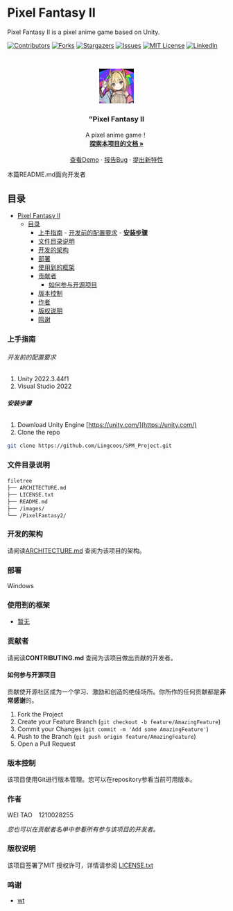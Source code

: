 # Pixel Fantasy II

Pixel Fantasy II is a pixel anime game based on Unity.  

<!-- PROJECT SHIELDS -->

[![Contributors][contributors-shield]][contributors-url]
[![Forks][forks-shield]][forks-url]
[![Stargazers][stars-shield]][stars-url]
[![Issues][issues-shield]][issues-url]
[![MIT License][license-shield]][license-url]
[![LinkedIn][linkedin-shield]][linkedin-url]

<!-- PROJECT LOGO -->
<br />

<p align="center">
  <a href="https://github.com/Lingcoos/SPM_Project/">
    <img src="images/128.png" alt="Logo" width="80" height="80">
  </a>

  <h3 align="center">"Pixel Fantasy II</h3>
  <p align="center">
    A pixel anime game！
    <br />
    <a href="https://github.com/Lingcoos/SPM_Project"><strong>探索本项目的文档 »</strong></a>
    <br />
    <br />
    <a href="https://github.com/Lingcoos/SPM_Project">查看Demo</a>
    ·
    <a href="https://github.com/Lingcoos/SPM_Project/issues">报告Bug</a>
    ·
    <a href="https://github.com/Lingcoos/SPM_Project/issues">提出新特性</a>
  </p>

</p>


 本篇README.md面向开发者
 
## 目录

- [Pixel Fantasy II](#pixel-fantasy-ii)
  - [目录](#目录)
    - [上手指南](#上手指南)
          - [开发前的配置要求](#开发前的配置要求)
          - [**安装步骤**](#安装步骤)
    - [文件目录说明](#文件目录说明)
    - [开发的架构](#开发的架构)
    - [部署](#部署)
    - [使用到的框架](#使用到的框架)
    - [贡献者](#贡献者)
      - [如何参与开源项目](#如何参与开源项目)
    - [版本控制](#版本控制)
    - [作者](#作者)
    - [版权说明](#版权说明)
    - [鸣谢](#鸣谢)

### 上手指南




###### 开发前的配置要求

1. Unity 2022.3.44f1
2. Visual Studio 2022

###### **安装步骤**

1. Download Unity Engine [https://unity.com/](https://unity.com/)
2. Clone the repo

```sh
git clone https://github.com/Lingcoos/SPM_Project.git
```

### 文件目录说明

```
filetree 
├── ARCHITECTURE.md
├── LICENSE.txt
├── README.md
├── /images/
└── /PixelFantasy2/
```





### 开发的架构 

请阅读[ARCHITECTURE.md](https://github.com/Lingcoos/SPM_Project/blob/master/ARCHITECTURE.md) 查阅为该项目的架构。

### 部署

Windows

### 使用到的框架

- [暂无]()


### 贡献者

请阅读**CONTRIBUTING.md** 查阅为该项目做出贡献的开发者。

#### 如何参与开源项目

贡献使开源社区成为一个学习、激励和创造的绝佳场所。你所作的任何贡献都是**非常感谢**的。


1. Fork the Project
2. Create your Feature Branch (`git checkout -b feature/AmazingFeature`)
3. Commit your Changes (`git commit -m 'Add some AmazingFeature'`)
4. Push to the Branch (`git push origin feature/AmazingFeature`)
5. Open a Pull Request



### 版本控制

该项目使用Git进行版本管理。您可以在repository参看当前可用版本。

### 作者

WEI TAO &ensp; 1210028255


 *您也可以在贡献者名单中参看所有参与该项目的开发者。*

### 版权说明

该项目签署了MIT 授权许可，详情请参阅 [LICENSE.txt](https://github.com/shaojintian/Best_README_template/blob/master/LICENSE.txt)

### 鸣谢


- [wt](https://github.com/Lingcoos)


<!-- links -->
[your-project-path]:Lingcoos/SPM_Project
[contributors-shield]: https://img.shields.io/github/contributors/Lingcoos/SPM_Project.svg?style=flat-square
[contributors-url]: https://github.com/Lingcoos/SPM_Project/graphs/contributors
[forks-shield]: https://img.shields.io/github/forks/Lingcoos/SPM_Project.svg?style=flat-square
[forks-url]: https://github.com/Lingcoos/SPM_Project/network/members
[stars-shield]: https://img.shields.io/github/stars/Lingcoos/SPM_Project.svg?style=flat-square
[stars-url]: https://github.com/Lingcoos/SPM_Project/stargazers
[issues-shield]: https://img.shields.io/github/issues/Lingcoos/SPM_Project.svg?style=flat-square
[issues-url]: https://img.shields.io/github/issues/Lingcoos/SPM_Project.svg
[license-shield]: https://img.shields.io/github/license/Lingcoos/SPM_Project.svg?style=flat-square
[license-url]: https://github.com/Lingcoos/SPM_Project/blob/master/LICENSE.txt
[linkedin-shield]: https://img.shields.io/badge/-LinkedIn-black.svg?style=flat-square&logo=linkedin&colorB=555
[linkedin-url]: https://linkedin.com/in/Lingcoos